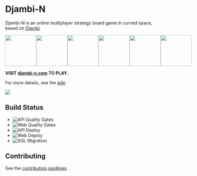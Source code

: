 # Djambi-N

Djambi-N is an online multiplayer strategy board game in curved space, based on [Djambi](https://en.wikipedia.org/wiki/Djambi).
<div style="display:flex">
  <img src="https://github.com/JamesFaix/djambi-n/wiki/images/3board.png" width=100>
  <img src="https://github.com/JamesFaix/djambi-n/wiki/images/4board.png" width=100/>
  <img src="https://github.com/JamesFaix/djambi-n/wiki/images/5board.png" width=100/>
  <img src="https://github.com/JamesFaix/djambi-n/wiki/images/6board.png" width=100/>
  <img src="https://github.com/JamesFaix/djambi-n/wiki/images/7board.png" width=100/>
  <img src="https://github.com/JamesFaix/djambi-n/wiki/images/8board.png" width=100/>
</div>

**VISIT [djambi-n.com](https://djambi-n.com/) TO PLAY.**

For more details, see the [wiki](https://github.com/JamesFaix/djambi-n/wiki).

<img src="https://github.com/JamesFaix/djambi-n/wiki/images/screenshot.gif"/>

## Build Status

- ![API Quality Gates](https://github.com/JamesFaix/djambi-n/workflows/API%20Quality%20Gates/badge.svg)
- ![Web Quality Gates](https://github.com/JamesFaix/djambi-n/workflows/Web%20Quality%20Gates/badge.svg)
- ![API Deploy](https://github.com/JamesFaix/djambi-n/workflows/API%20Deploy/badge.svg)
- ![Web Deploy](https://github.com/JamesFaix/djambi-n/workflows/Web%20Deploy/badge.svg)
- ![SQL Migration](https://github.com/JamesFaix/djambi-n/workflows/SQL%20Migration/badge.svg)

## Contributing

See the [contribution guidlines](CONTRIBUTING.md).
